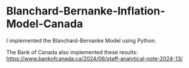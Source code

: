 # Blanchard-Bernanke-Inflation-Model-Canada

I implemented the Blanchard-Bernanke Model using Python.

The Bank of Canada also implemented these results: https://www.bankofcanada.ca/2024/06/staff-analytical-note-2024-13/
